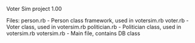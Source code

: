 Voter Sim project 1.00

Files:
person.rb - Person class framework, used in votersim.rb
voter.rb - Voter class, used in votersim.rb
politician.rb - Politician class, used in votersim.rb
votersim.rb - Main file, contains DB class
